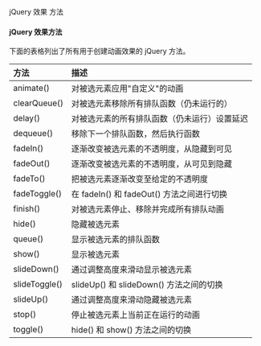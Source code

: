  jQuery 效果 方法 

#### jQuery 效果方法

 下面的表格列出了所有用于创建动画效果的 jQuery 方法。

 

|方法|描述|
|:--|:--|
|animate()|对被选元素应用"自定义"的动画|
|clearQueue()|对被选元素移除所有排队函数（仍未运行的）|
|delay()|对被选元素的所有排队函数（仍未运行）设置延迟|
|dequeue()|移除下一个排队函数，然后执行函数|
|fadeIn()|逐渐改变被选元素的不透明度，从隐藏到可见|
|fadeOut()|逐渐改变被选元素的不透明度，从可见到隐藏|
|fadeTo()|把被选元素逐渐改变至给定的不透明度|
|fadeToggle()|在 fadeIn() 和 fadeOut() 方法之间进行切换|
|finish()|对被选元素停止、移除并完成所有排队动画|
|hide()|隐藏被选元素|
|queue()|显示被选元素的排队函数|
|show()|显示被选元素|
|slideDown()|通过调整高度来滑动显示被选元素|
|slideToggle()|slideUp() 和 slideDown() 方法之间的切换|
|slideUp()|通过调整高度来滑动隐藏被选元素|
|stop()|停止被选元素上当前正在运行的动画|
|toggle()|hide() 和 show() 方法之间的切换|






